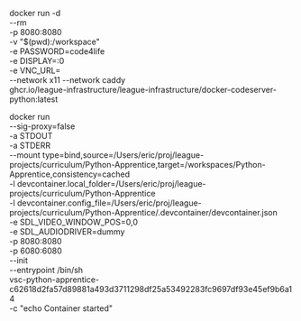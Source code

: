 

docker run -d \
  --rm \
  -p 8080:8080 \
  -v "$(pwd):/workspace" \
  -e PASSWORD=code4life \
  -e DISPLAY=:0 \
  -e VNC_URL= \
  --network x11 --network caddy \
  ghcr.io/league-infrastructure/league-infrastructure/docker-codeserver-python:latest


docker run \
    --sig-proxy=false \
    -a STDOUT \
    -a STDERR \
    --mount type=bind,source=/Users/eric/proj/league-projects/curriculum/Python-Apprentice,target=/workspaces/Python-Apprentice,consistency=cached \
    -l devcontainer.local_folder=/Users/eric/proj/league-projects/curriculum/Python-Apprentice \
    -l devcontainer.config_file=/Users/eric/proj/league-projects/curriculum/Python-Apprentice/.devcontainer/devcontainer.json \
    -e SDL_VIDEO_WINDOW_POS=0,0 \
    -e SDL_AUDIODRIVER=dummy \
    -p 8080:8080 \
    -p 6080:6080 \
    --init \
    --entrypoint /bin/sh \
    vsc-python-apprentice-c62618d2fa57d89881a493d3711298df25a53492283fc9697df93e45ef9b6a14 \
    -c "echo Container started"